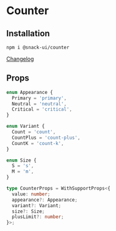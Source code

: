 # Counter

## Installation
`npm i @snack-ui/counter`

[Changelog](./CHANGELOG.md)

## Props

```typescript jsx
enum Appearance {
  Primary = 'primary',
  Neutral = 'neutral',
  Critical = 'critical',
}

enum Variant {
  Count = 'count',
  CountPlus = 'count-plus',
  CountK = 'count-k',
}

enum Size {
  S = 's',
  M = 'm',
}

type CounterProps = WithSupportProps<{
  value: number;
  appearance?: Appearance;
  variant?: Variant;
  size?: Size;
  plusLimit?: number;
}>;
```
